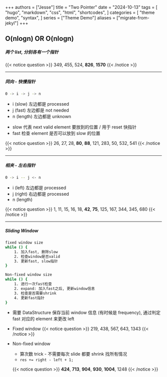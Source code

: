 +++
authors = ["Jesse"]
title = "Two Pointer"
date = "2024-10-13"
tags = [
    "hugo",
    "markdown",
    "css",
    "html",
    "shortcodes",
]
categories = [
    "theme demo",
    "syntax",
]
series = ["Theme Demo"]
aliases = ["migrate-from-jekyl"]
+++

## O(nlogn) OR O(nlogn)

##### 两个 list, 分别各有一个指针

{{< notice question >}}
349, 455, 524, **826**, **1570**
{{< /notice >}}

---

##### 同向 - 快慢指针

```bash
0 -> i -> j -> n
```

- i (slow) 左边都是 processed
- j (fast) 左边都是 not needed
- n (length) 左边都是 unknown

<!-- 0 $$\overrightarrow{\rm (processed)}$$ i $$\overrightarrow{\rm \text{(not needed)}}$$ j $$\overrightarrow{\rm (unknown)}$$ n -->

- slow 代表 next valid element 要放到的位置 / 用于 reset 快指针
- fast 检查 element 是否可以放到 slow 的位置

{{< notice question >}}
26, 27, 28, **80**, **88**, 121, 283, 50, 532, 541
{{< /notice >}}

---

##### 相夹 - 左右指针

```bash
0 -> i -- j <- n
```

- i (left) 左边都是 processed
- j (right) 右边都是 processed
- n (length)
<!-- 0 $$\overrightarrow{\rm processed}$$ i $$\overline{\rm \text{unknown}}$$ j $$\overleftarrow{\rm processed}$$ n -->

{{< notice question >}}
1, 11, 15, 16, 18, **42**, **75**, 125, 167, 344, 345, 680
{{< /notice >}}

---

##### Sliding Window

```bash
fixed window size
while () {
	1. 加入fast, 删除slow
	2. 检查window是否valid
	3. 更新fast, slow指针
}
```

```bash
Non-fixed window size
while () {
	1. 进行一次fast检查
	2. expand: 加入fast之后, 更新window信息
	3. 检查是否需要shrink
	4. 更新fast指针
}
```

- 需要 DataStructure 保存当前 window 信息 (有时候是 frequency), 通过判定 fast 对应的 element 来更改 left
- Fixed window
  {{< notice question >}}
  219, 438, 567, 643, 1343
  {{< /notice >}}
- Non-fixed window

  - 算次数 trick - 不需要每次 slide 都要 shrink 找所有情况
  - `res += right - left + 1;`

  {{< notice question >}}
  **424**, **713**, **904**, **930**, **1004**, 1248
  {{< /notice >}}
